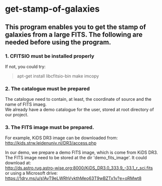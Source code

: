 # get-stamp-of-galaxies
## This program enables you to get the stamp of galaxies from a large FITS. The following are needed before using the program.
  ### 1. CFITSIO must be installed properly
  If not, you could try:  
  > apt-get install libcfitsio-bin
  > make imcopy
  
  ### 2. The catalogue must be prepared  
  The catalogue need to contain, at least, the coordinate of source and the name of FITS imaeg.  
  We already have a demo catalogue for the user, stored at root directory of our project.  
  
  ### 3. The FITS image must be prepared.  
  For example, KiDS DR3 image can be downloaded from:  
  http://kids.strw.leidenuniv.nl/DR3/access.php  
  
  In our demo, we prepare a demo FITS image, which is come from KiDS DR3.  
  The FITS image need to be stored at the dir 'demo_fits_image'.
  It could download at:  
  http://ds.astro.rug.astro-wise.org:8000/KiDS_DR3.0_333.9_-33.1_r_sci.fits  
  or using a Microsoft drive:
  https://1drv.ms/u/s!AvT9eLWRhVvkthMeo63T9wBZTx1v?e=oRMwt8
  
  
  
